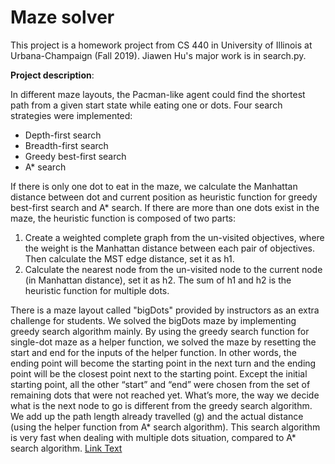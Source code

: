 # Maze solver

This project is a homework project from CS 440 in University of Illinois at Urbana-Champaign (Fall 2019). 
Jiawen Hu's major work is in search.py. 

**Project description**:

In different maze layouts, the Pacman-like agent could find the shortest path from a given start state while eating one or dots. Four search strategies were implemented:
- Depth-first search
- Breadth-first search
- Greedy best-first search
- A* search

If there is only one dot to eat in the maze, we calculate the Manhattan distance between dot and current position as heuristic function for greedy best-first search and A* search. 
If there are more than one dots exist in the maze, the heuristic function is composed of two parts:
1. Create a weighted complete graph from the un-visited objectives, where the weight is the Manhattan distance between each pair of objectives. Then calculate the MST edge distance, set it as h1.
2. Calculate the nearest node from the un-visited node to the current node (in Manhattan distance), set it as h2.
The sum of h1 and h2 is the heuristic function for multiple dots.

There is a maze layout called "bigDots" provided by instructors as an extra challenge for students. We solved the bigDots maze by implementing greedy search algorithm mainly. By using the greedy search function for single-dot maze as a helper function, we solved the maze by resetting the start and end for the inputs of the helper function. In other words, the ending point will become the starting point in the next turn and the ending point will be the closest point next to the starting point. Except the initial starting point, all the other “start” and “end” were chosen from the set of remaining dots that were not reached yet. What’s more, the way we decide what is the next node to go is different from the greedy search algorithm. We add up the path length already travelled (g) and the actual distance (using the helper function from A* search algorithm). This search algorithm is very fast when dealing with multiple dots situation, compared to A* search algorithm.
[Link Text](https://github.com/hujiawennn/Maze-solver/blob/master/Screen%20Shot%202019-03-01%20at%209.23.10%20PM.png)
